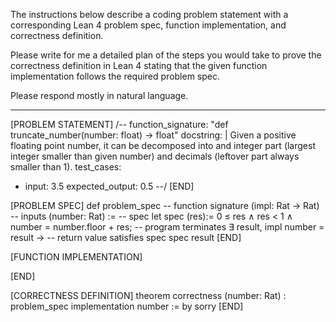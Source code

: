 The instructions below describe a coding problem statement with a corresponding Lean 4 problem spec, function implementation, and correctness definition.

Please write for me a detailed plan of the steps you would take to prove the correctness definition in Lean 4 stating that the given function implementation follows the required problem spec.

Please respond mostly in natural language.

--------------------------------------------------

[PROBLEM STATEMENT]
/--
function_signature: "def truncate_number(number: float) -> float"
docstring: |
    Given a positive floating point number, it can be decomposed into
    and integer part (largest integer smaller than given number) and decimals
    (leftover part always smaller than 1).
test_cases:
  - input: 3.5
    expected_output: 0.5
--/
[END]

[PROBLEM SPEC]
def problem_spec
-- function signature
(impl: Rat → Rat)
-- inputs
(number: Rat) :=
-- spec
let spec (res):=
0 ≤ res ∧ res < 1 ∧
number = number.floor + res;
-- program terminates
∃ result, impl number = result →
-- return value satisfies spec
spec result
[END]

[FUNCTION IMPLEMENTATION]

[END]

[CORRECTNESS DEFINITION]
theorem correctness
(number: Rat)
: problem_spec implementation number := by
sorry
[END]